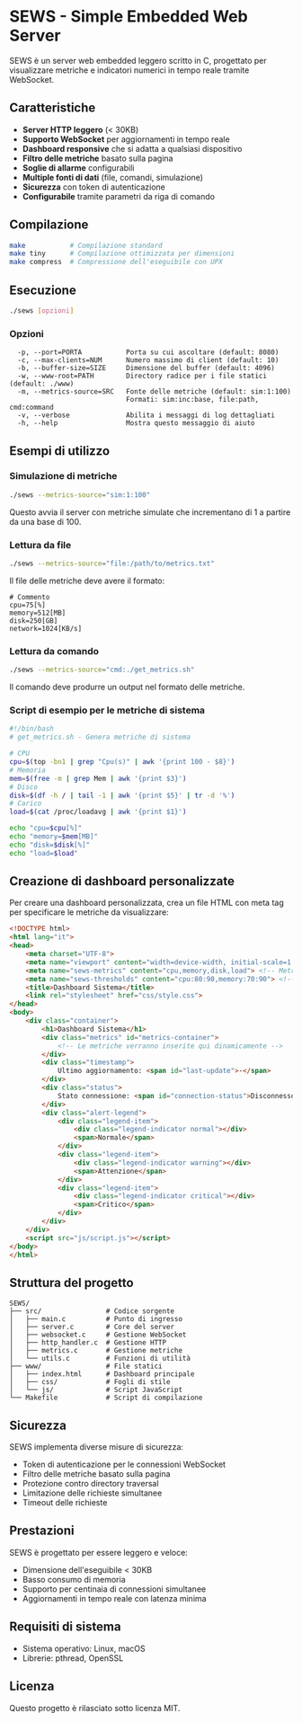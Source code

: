 # SEWS - Simple Embedded Web Server

SEWS è un server web embedded leggero scritto in C, progettato per visualizzare metriche e indicatori numerici in tempo reale tramite WebSocket.

## Caratteristiche

- **Server HTTP leggero** (< 30KB)
- **Supporto WebSocket** per aggiornamenti in tempo reale
- **Dashboard responsive** che si adatta a qualsiasi dispositivo
- **Filtro delle metriche** basato sulla pagina
- **Soglie di allarme** configurabili
- **Multiple fonti di dati** (file, comandi, simulazione)
- **Sicurezza** con token di autenticazione
- **Configurabile** tramite parametri da riga di comando

## Compilazione

```bash
make           # Compilazione standard
make tiny      # Compilazione ottimizzata per dimensioni
make compress  # Compressione dell'eseguibile con UPX
```

## Esecuzione

```bash
./sews [opzioni]
```

### Opzioni

```
  -p, --port=PORTA           Porta su cui ascoltare (default: 8080)
  -c, --max-clients=NUM      Numero massimo di client (default: 10)
  -b, --buffer-size=SIZE     Dimensione del buffer (default: 4096)
  -w, --www-root=PATH        Directory radice per i file statici (default: ./www)
  -m, --metrics-source=SRC   Fonte delle metriche (default: sim:1:100)
                             Formati: sim:inc:base, file:path, cmd:command
  -v, --verbose              Abilita i messaggi di log dettagliati
  -h, --help                 Mostra questo messaggio di aiuto
```

## Esempi di utilizzo

### Simulazione di metriche

```bash
./sews --metrics-source="sim:1:100"
```

Questo avvia il server con metriche simulate che incrementano di 1 a partire da una base di 100.

### Lettura da file

```bash
./sews --metrics-source="file:/path/to/metrics.txt"
```

Il file delle metriche deve avere il formato:

```
# Commento
cpu=75[%]
memory=512[MB]
disk=250[GB]
network=1024[KB/s]
```

### Lettura da comando

```bash
./sews --metrics-source="cmd:./get_metrics.sh"
```

Il comando deve produrre un output nel formato delle metriche.

### Script di esempio per le metriche di sistema

```bash
#!/bin/bash
# get_metrics.sh - Genera metriche di sistema

# CPU
cpu=$(top -bn1 | grep "Cpu(s)" | awk '{print 100 - $8}')
# Memoria
mem=$(free -m | grep Mem | awk '{print $3}')
# Disco
disk=$(df -h / | tail -1 | awk '{print $5}' | tr -d '%')
# Carico
load=$(cat /proc/loadavg | awk '{print $1}')

echo "cpu=$cpu[%]"
echo "memory=$mem[MB]"
echo "disk=$disk[%]"
echo "load=$load"
```

## Creazione di dashboard personalizzate

Per creare una dashboard personalizzata, crea un file HTML con meta tag per specificare le metriche da visualizzare:

```html
<!DOCTYPE html>
<html lang="it">
<head>
    <meta charset="UTF-8">
    <meta name="viewport" content="width=device-width, initial-scale=1.0">
    <meta name="sews-metrics" content="cpu,memory,disk,load"> <!-- Metriche richieste -->
    <meta name="sews-thresholds" content="cpu:80:90,memory:70:90"> <!-- Soglie warning:critical -->
    <title>Dashboard Sistema</title>
    <link rel="stylesheet" href="css/style.css">
</head>
<body>
    <div class="container">
        <h1>Dashboard Sistema</h1>
        <div class="metrics" id="metrics-container">
            <!-- Le metriche verranno inserite qui dinamicamente -->
        </div>
        <div class="timestamp">
            Ultimo aggiornamento: <span id="last-update">-</span>
        </div>
        <div class="status">
            Stato connessione: <span id="connection-status">Disconnesso</span>
        </div>
        <div class="alert-legend">
            <div class="legend-item">
                <div class="legend-indicator normal"></div>
                <span>Normale</span>
            </div>
            <div class="legend-item">
                <div class="legend-indicator warning"></div>
                <span>Attenzione</span>
            </div>
            <div class="legend-item">
                <div class="legend-indicator critical"></div>
                <span>Critico</span>
            </div>
        </div>
    </div>
    <script src="js/script.js"></script>
</body>
</html>
```

## Struttura del progetto

```
SEWS/
├── src/                # Codice sorgente
│   ├── main.c          # Punto di ingresso
│   ├── server.c        # Core del server
│   ├── websocket.c     # Gestione WebSocket
│   ├── http_handler.c  # Gestione HTTP
│   ├── metrics.c       # Gestione metriche
│   └── utils.c         # Funzioni di utilità
├── www/                # File statici
│   ├── index.html      # Dashboard principale
│   ├── css/            # Fogli di stile
│   └── js/             # Script JavaScript
└── Makefile            # Script di compilazione
```

## Sicurezza

SEWS implementa diverse misure di sicurezza:
- Token di autenticazione per le connessioni WebSocket
- Filtro delle metriche basato sulla pagina
- Protezione contro directory traversal
- Limitazione delle richieste simultanee
- Timeout delle richieste

## Prestazioni

SEWS è progettato per essere leggero e veloce:
- Dimensione dell'eseguibile < 30KB
- Basso consumo di memoria
- Supporto per centinaia di connessioni simultanee
- Aggiornamenti in tempo reale con latenza minima

## Requisiti di sistema

- Sistema operativo: Linux, macOS
- Librerie: pthread, OpenSSL

## Licenza

Questo progetto è rilasciato sotto licenza MIT.